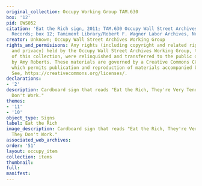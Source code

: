 ```yaml
---
original_collection: Occupy Working Group TAM.630
box: '12'
pid: OWS052
citation: 'Eat the Rich sign, 2011; TAM.630 Occupy Wall Street Archives Working Group
  Records; box 12; Tamiment Library/Robert F. Wagner Labor Archives, New York University '
creator: Unknown; Occupy Wall Street Archives Working Group
rights_and_permisisons: Any rights (including copyright and related rights to publicity
  and privacy) held by the Occupy Wall Street Archives Working Group, the creator
  of this collection, were relinquished and transferred to the public domain in 2013
  by Amy Roberts. These materials are governed by a Creative Commons CC0 license,
  which permits publication and reproduction of materials accompanied by full attribution.
  See, https://creativecommons.org/licenses/.
declarations:
- '2'
description: Cardboard sign that reads "Eat the Rich, They're Very Tender Cause They
  Don't Work."
themes:
- '11'
- '10'
object_type: Signs
label: Eat the Rich
image_description: Cardboard sign that reads "Eat the Rich, They're Very Tender Cause
  They Don't Work."
associated_web_archives:
order: '51'
layout: occupy_item
collection: items
thumbnail:
full:
manifest:
---
```

